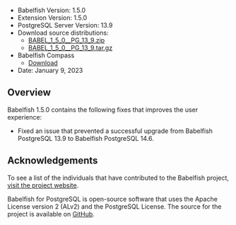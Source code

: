 - Babelfish Version: 1.5.0
- Extension Version: 1.5.0
- PostgreSQL Server Version: 13.9
- Download source distributions:
  - [BABEL_1_5_0__PG_13_9.zip](https://github.com/babelfish-for-postgresql/babelfish-for-postgresql/releases/download/BABEL_1_5_0__PG_13_9/BABEL_1_5_0__PG_13_9.zip)
  - [BABEL_1_5_0__PG_13_9.tar.gz](https://github.com/babelfish-for-postgresql/babelfish-for-postgresql/releases/download/BABEL_1_5_0__PG_13_9/BABEL_1_5_0__PG_13_9.tar.gz)
- Babelfish Compass
  - [Download](https://github.com/babelfish-for-postgresql/babelfish_compass/releases)
- Date: January 9, 2023

## Overview

Babelfish 1.5.0 contains the following fixes that improves the user experience:

- Fixed an issue that prevented a successful upgrade from Babelfish PostgreSQL 13.9 to Babelfish PostgreSQL 14.6.

## Acknowledgements

To see a list of the individuals that have contributed to the Babelfish project, [visit the project website](https://babelfishpg.org/contributors/).

Babelfish for PostgreSQL is open-source software that uses the Apache License version 2 (ALv2) and the PostgreSQL License. The source for the project is available on [GitHub](https://github.com/babelfish-for-postgresql). 

